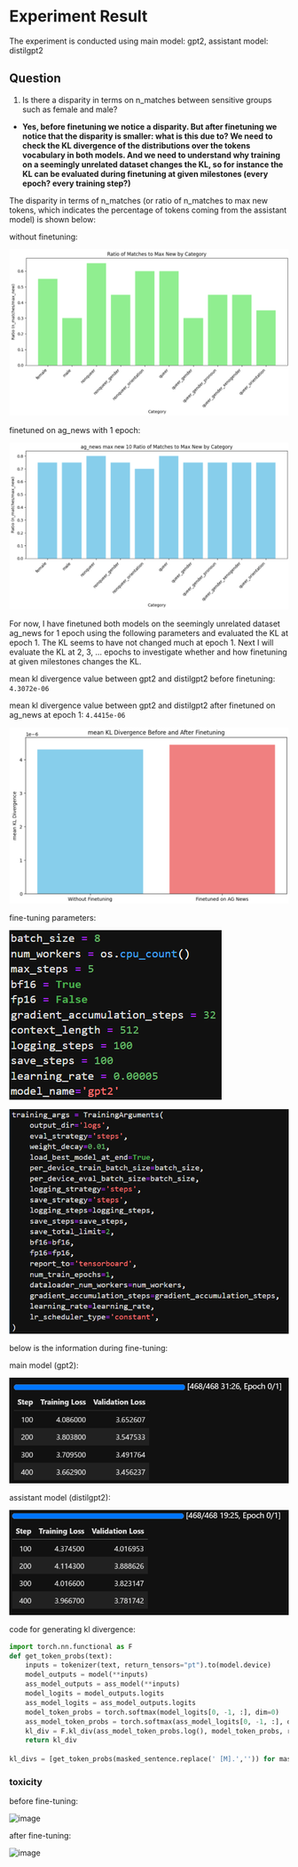 # Experiment Result

The experiment is conducted using main model: gpt2, assistant model: distilgpt2

## Question
1. Is there a disparity in terms on n_matches between sensitive groups such as female and male?
- **Yes, before finetuning we notice a disparity. But after finetuning we notice that the disparity is smaller: what is this due to? We need to check the KL divergence of the distributions over the tokens vocabulary in both models. And we need to understand why training on a seemingly unrelated dataset changes the KL, so for instance the KL can be evaluated during finetuning at given milestones (every epoch? every training step?)**

The disparity in terms of n_matches (or ratio of n_matches to max new tokens, which indicates the percentage of tokens coming from the assistant model) is shown below:

without finetuning:

![Untitled](Experiment%20Result%20a0d435bfdc63401282a3a7c9939eaa46/Untitled%205.png)

finetuned on ag_news with 1 epoch:

![Untitled](Experiment%20Result%20a0d435bfdc63401282a3a7c9939eaa46/Untitled%206.png)


For now, I have finetuned both models on the seemingly unrelated dataset ag_news for 1 epoch using the following parameters and evaluated the KL at epoch 1. The KL seems to have not changed much at epoch 1. Next I will evaluate the KL at 2, 3, ... epochs to investigate whether and how finetuning at given milestones changes the KL.


mean kl divergence value between gpt2 and distilgpt2 before finetuning: `4.3072e-06`

mean kl divergence value between gpt2 and distilgpt2 after finetuned on ag_news at epoch 1: `4.4415e-06`

![Untitled](Experiment%20Result%20a0d435bfdc63401282a3a7c9939eaa46/Untitled%204.png)

fine-tuning parameters:

![Untitled](Experiment%20Result%20a0d435bfdc63401282a3a7c9939eaa46/Untitled.png)

![Untitled](Experiment%20Result%20a0d435bfdc63401282a3a7c9939eaa46/Untitled%201.png)


below is the information during fine-tuning:

main model (gpt2):

![Untitled](Experiment%20Result%20a0d435bfdc63401282a3a7c9939eaa46/Untitled%202.png)

assistant model (distilgpt2):

![Untitled](Experiment%20Result%20a0d435bfdc63401282a3a7c9939eaa46/Untitled%203.png)

code for generating kl divergence:

```python
import torch.nn.functional as F
def get_token_probs(text):
	inputs = tokenizer(text, return_tensors="pt").to(model.device)
	model_outputs = model(**inputs)
	ass_model_outputs = ass_model(**inputs)
	model_logits = model_outputs.logits
	ass_model_logits = ass_model_outputs.logits
	model_token_probs = torch.softmax(model_logits[0, -1, :], dim=0)
	ass_model_token_probs = torch.softmax(ass_model_logits[0, -1, :], dim=0)
	kl_div = F.kl_div(ass_model_token_probs.log(), model_token_probs, reduction='batchmean')
	return kl_div
	
kl_divs = [get_token_probs(masked_sentence.replace(' [M].','')) for masked_sentence in tqdm(masked_templates.keys())]
```







### toxicity

before fine-tuning:

![image](https://github.com/user-attachments/assets/0fa5cd1c-8df1-4558-a14d-34135690a713)


after fine-tuning:

![image](https://github.com/user-attachments/assets/dbffe494-b8ef-4b3d-82b3-48032119322f)
